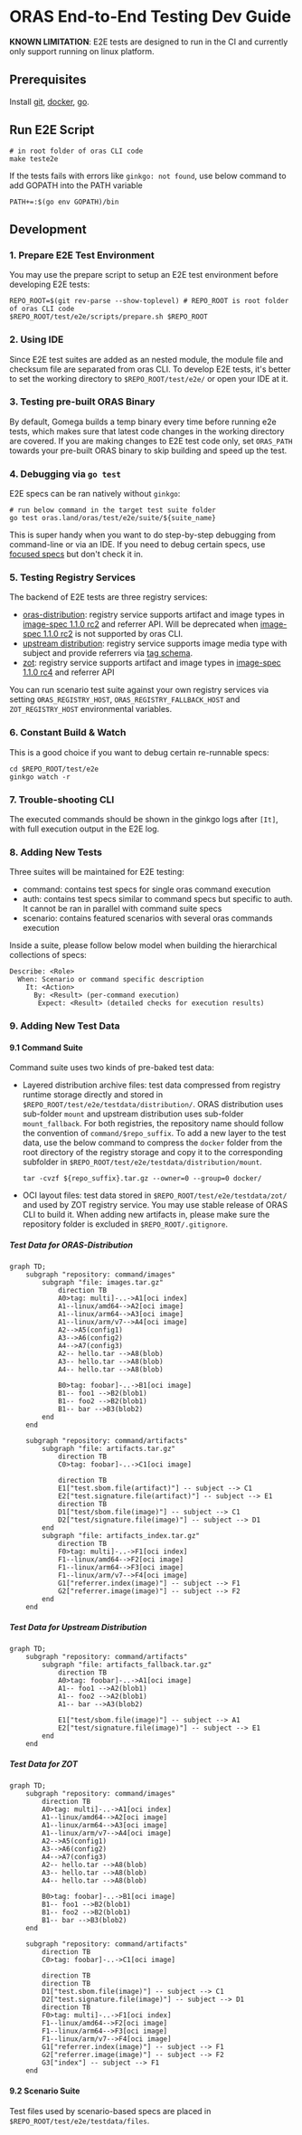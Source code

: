 # ORAS End-to-End Testing Dev Guide
**KNOWN LIMITATION**: E2E tests are designed to run in the CI and currently only support running on linux platform.
## Prerequisites
Install [git](https://git-scm.com/download/linux), [docker](https://docs.docker.com/desktop/install/linux-install), [go](https://go.dev/doc/install).

## Run E2E Script
```shell
# in root folder of oras CLI code
make teste2e
```

If the tests fails with errors like `ginkgo: not found`, use below command to add GOPATH into the PATH variable
```shell
PATH+=:$(go env GOPATH)/bin
```

## Development
### 1. Prepare E2E Test Environment
You may use the prepare script to setup an E2E test environment before developing E2E tests:
```shell
REPO_ROOT=$(git rev-parse --show-toplevel) # REPO_ROOT is root folder of oras CLI code
$REPO_ROOT/test/e2e/scripts/prepare.sh $REPO_ROOT
```

### 2. Using IDE
Since E2E test suites are added as an nested module, the module file and checksum file are separated from oras CLI. To develop E2E tests, it's better to set the working directory to `$REPO_ROOT/test/e2e/` or open your IDE at it.

### 3. Testing pre-built ORAS Binary
By default, Gomega builds a temp binary every time before running e2e tests, which makes sure that latest code changes in the working directory are covered. If you are making changes to E2E test code only, set `ORAS_PATH` towards your pre-built ORAS binary to skip building and speed up the test.

### 4. Debugging via `go test`
E2E specs can be ran natively without `ginkgo`:
```shell
# run below command in the target test suite folder
go test oras.land/oras/test/e2e/suite/${suite_name}
```
This is super handy when you want to do step-by-step debugging from command-line or via an IDE. If you need to debug certain specs, use [focused specs](https://onsi.github.io/ginkgo/#focused-specs) but don't check it in.

### 5. Testing Registry Services
The backend of E2E tests are three registry services: 
- [oras-distribution](https://github.com/oras-project/distribution): registry service supports artifact and image types in [image-spec 1.1.0 rc2](https://github.com/opencontainers/image-spec/tree/v1.1.0-rc2) and referrer API. Will be deprecated when [image-spec 1.1.0 rc2](https://github.com/opencontainers/image-spec/tree/v1.1.0-rc2) is not supported by oras CLI.
- [upstream distribution](https://github.com/distribution/distribution): registry service supports image media type with subject and provide referrers via [tag schema](https://github.com/opencontainers/distribution-spec/blob/v1.1.0-rc1/spec.md#referrers-tag-schema). 
- [zot](https://github.com/project-zot/zot): registry service supports artifact and image types in [image-spec 1.1.0 rc4](https://github.com/opencontainers/image-spec/tree/v1.1.0-rc4) and referrer API

You can run scenario test suite against your own registry services via setting `ORAS_REGISTRY_HOST`, `ORAS_REGISTRY_FALLBACK_HOST` and `ZOT_REGISTRY_HOST` environmental variables.

### 6. Constant Build & Watch
This is a good choice if you want to debug certain re-runnable specs:
```shell
cd $REPO_ROOT/test/e2e
ginkgo watch -r
```

### 7. Trouble-shooting CLI
The executed commands should be shown in the ginkgo logs after `[It]`, with full execution output in the E2E log.

### 8. Adding New Tests
Three suites will be maintained for E2E testing:
- command: contains test specs for single oras command execution
- auth: contains test specs similar to command specs but specific to auth. It cannot be ran in parallel with command suite specs
- scenario: contains featured scenarios with several oras commands execution

Inside a suite, please follow below model when building the hierarchical collections of specs:
```
Describe: <Role>
  When: Scenario or command specific description
    It: <Action>
      By: <Result> (per-command execution)
       Expect: <Result> (detailed checks for execution results)
```

### 9. Adding New Test Data

#### 9.1 Command Suite
Command suite uses two kinds of pre-baked test data:
- Layered distribution archive files: test data compressed from registry runtime storage directly and stored in `$REPO_ROOT/test/e2e/testdata/distribution/`. ORAS distribution uses sub-folder `mount` and upstream distribution uses sub-folder `mount_fallback`. For both registries, the repository name should follow the convention of `command/$repo_suffix`. To add a new layer to the test data, use the below command to compress the `docker` folder from the root directory of the registry storage and copy it to the corresponding subfolder in `$REPO_ROOT/test/e2e/testdata/distribution/mount`.
    ```shell
    tar -cvzf ${repo_suffix}.tar.gz --owner=0 --group=0 docker/
    ```
- OCI layout files: test data stored in `$REPO_ROOT/test/e2e/testdata/zot/` and used by ZOT registry service. You may use stable release of ORAS CLI to build it. When adding new artifacts in, please make sure the repository folder is excluded in `$REPO_ROOT/.gitignore`.


##### Test Data for ORAS-Distribution
```mermaid
graph TD;
    subgraph "repository: command/images"
        subgraph "file: images.tar.gz"
            direction TB
            A0>tag: multi]-..->A1[oci index]
            A1--linux/amd64-->A2[oci image]
            A1--linux/arm64-->A3[oci image]
            A1--linux/arm/v7-->A4[oci image]
            A2-->A5(config1)
            A3-->A6(config2)
            A4-->A7(config3)
            A2-- hello.tar -->A8(blob)
            A3-- hello.tar -->A8(blob)
            A4-- hello.tar -->A8(blob)

            B0>tag: foobar]-..->B1[oci image]
            B1-- foo1 -->B2(blob1)
            B1-- foo2 -->B2(blob1)
            B1-- bar -->B3(blob2)
        end
    end
    
    subgraph "repository: command/artifacts"
        subgraph "file: artifacts.tar.gz"
            direction TB
            C0>tag: foobar]-..->C1[oci image]
            
            direction TB
            E1["test.sbom.file(artifact)"] -- subject --> C1
            E2["test.signature.file(artifact)"] -- subject --> E1
            direction TB
            D1["test/sbom.file(image)"] -- subject --> C1
            D2["test/signature.file(image)"] -- subject --> D1
        end
        subgraph "file: artifacts_index.tar.gz"
            direction TB
            F0>tag: multi]-..->F1[oci index]
            F1--linux/amd64-->F2[oci image]
            F1--linux/arm64-->F3[oci image]
            F1--linux/arm/v7-->F4[oci image]
            G1["referrer.index(image)"] -- subject --> F1
            G2["referrer.image(image)"] -- subject --> F2
        end
    end
```

##### Test Data for Upstream Distribution
```mermaid
graph TD;
    subgraph "repository: command/artifacts"
        subgraph "file: artifacts_fallback.tar.gz"
            direction TB
            A0>tag: foobar]-..->A1[oci image]
            A1-- foo1 -->A2(blob1)
            A1-- foo2 -->A2(blob1)
            A1-- bar -->A3(blob2)

            E1["test/sbom.file(image)"] -- subject --> A1
            E2["test/signature.file(image)"] -- subject --> E1
        end
    end
```

##### Test Data for ZOT
```mermaid
graph TD;
    subgraph "repository: command/images"
        direction TB
        A0>tag: multi]-..->A1[oci index]
        A1--linux/amd64-->A2[oci image]
        A1--linux/arm64-->A3[oci image]
        A1--linux/arm/v7-->A4[oci image]
        A2-->A5(config1)
        A3-->A6(config2)
        A4-->A7(config3)
        A2-- hello.tar -->A8(blob)
        A3-- hello.tar -->A8(blob)
        A4-- hello.tar -->A8(blob)

        B0>tag: foobar]-..->B1[oci image]
        B1-- foo1 -->B2(blob1)
        B1-- foo2 -->B2(blob1)
        B1-- bar -->B3(blob2)
    end
    
    subgraph "repository: command/artifacts"
        direction TB
        C0>tag: foobar]-..->C1[oci image]
        
        direction TB
        direction TB
        D1["test.sbom.file(image)"] -- subject --> C1
        D2["test.signature.file(image)"] -- subject --> D1
        direction TB
        F0>tag: multi]-..->F1[oci index]
        F1--linux/amd64-->F2[oci image]
        F1--linux/arm64-->F3[oci image]
        F1--linux/arm/v7-->F4[oci image]
        G1["referrer.index(image)"] -- subject --> F1
        G2["referrer.image(image)"] -- subject --> F2
        G3["index"] -- subject --> F1
    end
```

#### 9.2 Scenario Suite
Test files used by scenario-based specs are placed in `$REPO_ROOT/test/e2e/testdata/files`.